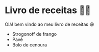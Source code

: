 # Livro de receitas :man_cook:



Olá! bem vindo ao meu livro de receitas :satisfied:

- Strogonoff de frango
- Pavê
- Bolo de cenoura 



